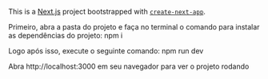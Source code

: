 This is a [Next.js](https://nextjs.org/) project bootstrapped with [`create-next-app`](https://github.com/vercel/next.js/tree/canary/packages/create-next-app).

Primeiro, abra a pasta do projeto e faça no terminal o comando para instalar as dependências do projeto: npm i

Logo após isso, execute o seguinte comando: npm run dev

Abra http://localhost:3000 em seu navegador para ver o projeto rodando
